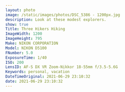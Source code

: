 ```yaml
---
layout: photo
image: /static/images/photos/DSC_5386 - 1200px.jpg
description: Look at these modest explorers.
show: true
Title: Three Hikers Hiking
ImageWidth: 1200
ImageHeight: 795
Make: NIKON CORPORATION
Model: NIKON D5100
FNumber: 5.0
ExposureTime: 1/40
ISO: 200
LensID: AF-S DX VR Zoom-Nikkor 18-55mm f/3.5-5.6G
Keywords: personal, vacation
DateTimeOriginal: 2021-06-29 23:10:32
date: 2021-06-29 23:10:32
---
```

